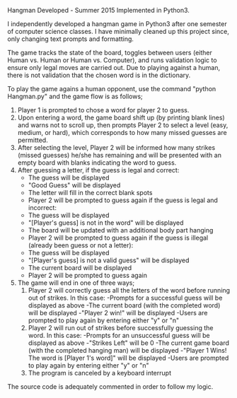 Hangman
Developed - Summer 2015
Implemented in Python3.

I independently developed a hangman game in Python3 after one semester of computer science classes. I have minimally cleaned up this project since, only changing text prompts and formatting.

The game tracks the state of the board, toggles between users (either Human vs. Human or Human vs. Computer), and runs validation logic to ensure only legal moves are carried out. Due to playing against a human, there is not validation that the chosen word is in the dictionary.

To play the game agains a human opponent, use the command "python Hangman.py" and the game flow is as follows;

1) Player 1 is prompted to chose a word for player 2 to guess.
2) Upon entering a word, the game board shift up (by printing blank lines) and warns not to scroll up, then prompts Player 2 to select a level (easy, medium, or hard), which corresponds to how many missed guesses are permitted.
3) After selecting the level, Player 2 will be informed how many strikes (missed guesses) he/she has remaining and will be presented with an empty board with blanks indicating the word to guess.
4) After guessing a letter, if the guess is legal and correct:
    - The guess will be displayed
    - "Good Guess" will be displayed
    - The letter will fill in the correct blank spots
    - Player 2 will be prompted to guess again
  if the guess is legal and incorrect:
    - The guess will be displayed
    - "[Player's guess] is not in the word" will be displayed
    - The board will be updated with an additional body part hanging
    - Player 2 will be prompted to guess again
  if the guess is illegal (already been guess or not a letter):
    - The guess will be displayed
    - "[Player's guess] is not a valid guess" will be displayed
    - The current board will be displayed
    - Player 2 will be prompted to guess again
5) The game will end in one of three ways;
    1) Player 2 will correctly guess all the letters of the word before running out of strikes. In this case:
        -Prompts for a successful guess will be displayed as above
        -The current board (with the completed word) will be displayed
        -"Player 2 win!" will be displayed
        -Users are prompted to play again by entering either "y" or "n"
    2) Player 2 will run out of strikes before successfully guessing the word. In this case:
        -Prompts for an unsuccessful guess will be displayed as above
        -"Strikes Left" will be 0
        -The current game board (with the completed hanging man) will be displayed
        -"Player 1 Wins! The word is [Player 1's word]" will be displayed
        -Users are prompted to play again by entering either "y" or "n"
    3) The program is canceled by a keyboard interrupt
    
    
The source code is adequately commented in order to follow my logic.
        
        
        
        
        
        
        
        
     
